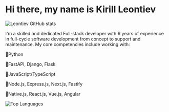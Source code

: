 # Hi there, my name is Kirill Leontiev

![Leontiev GitHub stats](https://github-readme-stats.vercel.app/api?username=rybasher)

 I'm a skilled and dedicated Full-stack developer with 6 years of experience in full-cycle software development from concept to support and maintenance.
My core competencies include working with:

📌Python

📌FastAPI, Django, Flask

📌JavaScript/TypeScript

📌Node.js, Express.js, Next.js, Fastify

📌Native.js, React.js, Vue.js, Angular

![Top Languages](https://github-readme-stats.vercel.app/api/top-langs/?username=rybasher)
